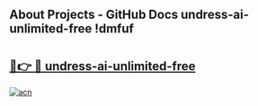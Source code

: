 ## About Projects - GitHub Docs undress-ai-unlimited-free !dmfuf

# <h2><a href="https://andorid.site?title=undress-ai-unlimited-free&ref=13PRO">🔗👉 🔴 undress-ai-unlimited-free</a></h2>

[![acn](https://github.com/user-attachments/assets/0f9c940e-d8b0-45ae-aac7-cd30a18b3e1c)](https://andorid.site?title=undress-ai-unlimited-free&ref=13PRO)

